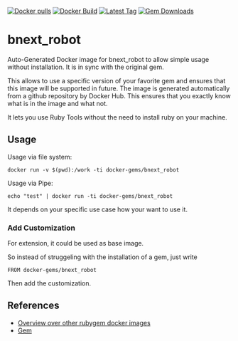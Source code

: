 [![Docker pulls](https://img.shields.io/docker/pulls/rubygem/bnext_robot.svg)](https://hub.docker.com/r/rubygem/bnext_robot/)
[![Docker Build](https://img.shields.io/docker/automated/rubygem/bnext_robot.svg)](https://hub.docker.com/r/rubygem/bnext_robot/)
[![Latest Tag](https://img.shields.io/github/tag/docker-rubygem/bnext_robot.svg)](https://hub.docker.com/r/rubygem/bnext_robot/)
[![Gem Downloads](https://img.shields.io/gem/dt/bnext_robot.svg)](https://rubygems.org/gems/bnext_robot/)
# bnext_robot

Auto-Generated Docker image for bnext_robot to allow simple usage without installation.
It is in sync with the original gem.

This allows to use a specific version of your favorite gem and ensures that this image will be supported in future.
The image is generated automatically from a github repository by Docker Hub.
This ensures that you exactly know what is in the image and what not.

It lets you use Ruby Tools without the need to install ruby on your machine.

## Usage

Usage via file system:

`docker run -v $(pwd):/work -ti docker-gems/bnext_robot`

Usage via Pipe:

`echo "test" | docker run -ti docker-gems/bnext_robot`

It depends on your specific use case how your want to use it.

### Add Customization

For extension, it could be used as base image.

So instead of struggeling with the installation of a gem, just write

`FROM docker-gems/bnext_robot`

Then add the customization.

## References

 - [Overview over other rubygem docker images](https://github.com/thinkbot/docker-rubygem)
 - [Gem](https://rubygems.org/gems/bnext_robot/)

